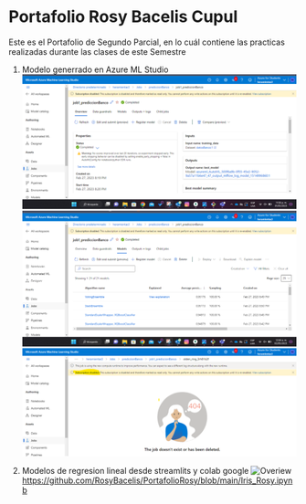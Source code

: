 # Portafolio Rosy Bacelis Cupul
Este es el Portafolio de Segundo Parcial, en lo cuál contiene las practicas realizadas durante las clases de este Semestre
1) Modelo generrado en Azure ML Studio
![Overiew](https://github.com/RosyBacelis/PortafolioRosy/blob/main/Azure%201.png)
![Overiew](https://github.com/RosyBacelis/PortafolioRosy/blob/main/azure2.png)
![Overiew](https://github.com/RosyBacelis/PortafolioRosy/blob/main/azure3.png)





4) Modelos de regresion lineal desde streamlits y colab google
![Overiew](https://github.com/RosyBacelis/PortafolioRosy/blob/main/Iris_Rosy.ipynb)
https://github.com/RosyBacelis/PortafolioRosy/blob/main/Iris_Rosy.ipynb
